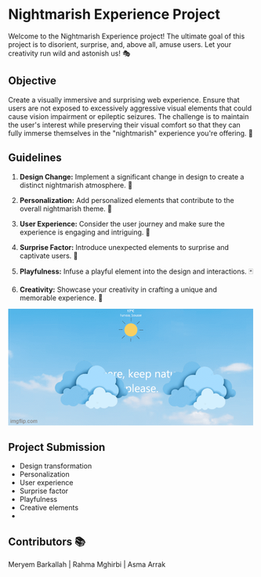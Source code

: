 # Nightmarish Experience Project

Welcome to the Nightmarish Experience project! The ultimate goal of this project is to disorient, surprise, and, above all, amuse users. Let your creativity run wild and astonish us! 🎭

## Objective

Create a visually immersive and surprising web experience. Ensure that users are not exposed to excessively aggressive visual elements that could cause vision impairment or epileptic seizures. The challenge is to maintain the user's interest while preserving their visual comfort so that they can fully immerse themselves in the "nightmarish" experience you're offering. 🚀

## Guidelines

1. **Design Change:** Implement a significant change in design to create a distinct nightmarish atmosphere. 🌌

2. **Personalization:** Add personalized elements that contribute to the overall nightmarish theme. 🎨

3. **User Experience:** Consider the user journey and make sure the experience is engaging and intriguing. 🤯

4. **Surprise Factor:** Introduce unexpected elements to surprise and captivate users. 🎉

5. **Playfulness:** Infuse a playful element into the design and interactions. 🃏

6. **Creativity:** Showcase your creativity in crafting a unique and memorable experience. 🌈

![pic](/pic/GIF.gif)

## Project Submission


- Design transformation
- Personalization
- User experience
- Surprise factor
- Playfulness
- Creative elements
- 
## Contributors 📚
Meryem Barkallah |
Rahma Mghirbi  |
Asma Arrak

